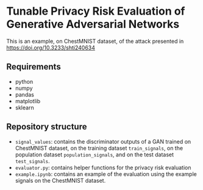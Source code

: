 # Tunable Privacy Risk Evaluation of Generative Adversarial Networks

This is an example, on ChestMNIST dataset, of the attack presented in https://doi.org/10.3233/shti240634


## Requirements

- python
- numpy
- pandas
- matplotlib
- sklearn

## Repository structure

- `signal_values`: contains the discriminator outputs of a GAN trained on ChestMNIST dataset, on the training dataset `train_signals`, on the population dataset `population_signals`, and on the test dataset `test_signals`.
- `evaluator.py`: contains helper functions for the privacy risk evaluation
- `example.ipynb`: contains an example of the evaluation using the example signals on the ChestMNIST dataset.